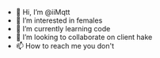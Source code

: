 - 👋 Hi, I’m @iiMqtt
- 👀 I’m interested in females
- 🌱 I’m currently learning code
- 💞️ I’m looking to collaborate on client hake
- 📫 How to reach me you don't

<!---
iiMqtt/iiMqtt is a ✨ special ✨ repository because its `README.md` (this file) appears on your GitHub profile.
You can click the Preview link to take a look at your changes.
--->
